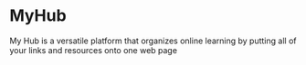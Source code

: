 # MyHub
My Hub is a versatile platform that organizes online learning by putting all of your links and resources onto one web page
